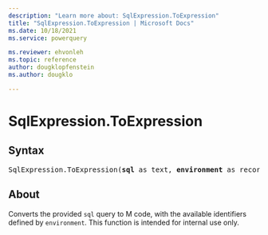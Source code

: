 ```yaml
---
description: "Learn more about: SqlExpression.ToExpression"
title: "SqlExpression.ToExpression | Microsoft Docs"
ms.date: 10/18/2021
ms.service: powerquery

ms.reviewer: ehvonleh
ms.topic: reference
author: dougklopfenstein
ms.author: dougklo

---
```

# SqlExpression.ToExpression

## Syntax

<pre>
SqlExpression.ToExpression(<b>sql</b> as text, <b>environment</b> as record) as text
</pre>

## About

Converts the provided `sql` query to M code, with the available identifiers defined by `environment`. This function is intended for internal use only.
